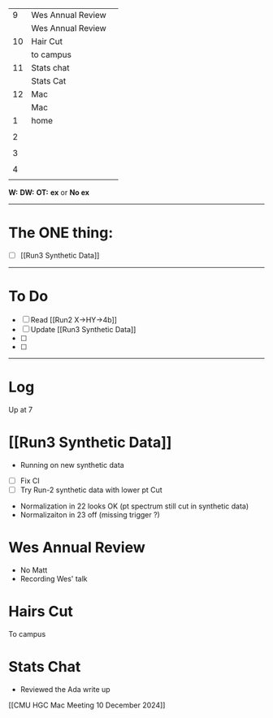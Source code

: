 
|     |                   |     |
| --- | ----------------- | --- |
| 9   | Wes Annual Review |     |
|     | Wes Annual Review |     |
| 10  | Hair Cut          |     |
|     | to campus         |     |
| 11  | Stats chat        |     |
|     | Stats Cat         |     |
| 12  | Mac               |     |
|     | Mac               |     |
| 1   | home              |     |
|     |                   |     |
| 2   |                   |     |
|     |                   |     |
| 3   |                   |     |
|     |                   |     |
| 4   |                   |     |
|     |                   |     |

**W:**
**DW:**
**OT:**
**ex** or **No ex**

---
# The ONE thing: 
- [ ] [[Run3 Synthetic Data]]

---
# To Do

- [ ] Read [[Run2 X->HY->4b]]
- [ ]  Update [[Run3 Synthetic Data]]
- [ ] 
- [ ] 

---

# Log

Up at 7

# [[Run3 Synthetic Data]]
- Running on new synthetic data
 - [ ] Fix CI
 - [ ] Try Run-2 synthetic data with lower pt Cut
 - Normalization in 22 looks OK (pt spectrum still cut in synthetic data)
 - Normalizaiton in 23 off (missing trigger ?)

# Wes Annual Review
- No Matt
- Recording Wes' talk


# Hairs Cut

To campus

# Stats Chat
- Reviewed the Ada write up

[[CMU HGC Mac Meeting 10 December 2024]]
